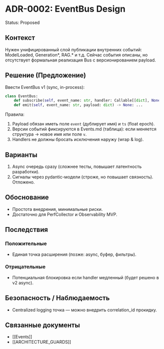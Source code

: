 # ADR-0002: EventBus Design

Status: Proposed

## Контекст

Нужен унифицированный слой публикации внутренних событий: ModelLoaded, Generation*, RAG.* и т.д. Сейчас события описаны, но отсутствует формальная реализация Bus с версионированием payload.

## Решение (Предложение)

Ввести EventBus v1 (sync, in-process):

```python
class EventBus:
    def subscribe(self, event_name: str, handler: Callable[[dict], None]) -> None: ...
    def emit(self, event_name: str, payload: dict) -> None: ...
```

Правила:

1. Payload обязан иметь поле `event` (дублирует имя) и `ts` (float epoch).
2. Версии событий фиксируются в Events.md (таблица): если меняется структура → новое имя или поле `v`.
3. Handlers не должны бросать исключения наружу (wrap & log).

## Варианты

1. Async очередь сразу (сложнее тесты, повышает латентность разработки).
2. Сигналы через pydantic-модели (строже, но повышает связность). Отложено.

## Обоснование

- Простота внедрения, минимальные риски.
- Достаточно для PerfCollector и Observability MVP.

## Последствия

### Положительные

- Единая точка расширения (позже: async, буфер, фильтры).

### Отрицательные

- Потенциальная блокировка если handler медленный (будет решено в v2 async).

## Безопасность / Наблюдаемость

- Centralized logging точка — можно внедрить correlation_id прокидку.

## Связанные документы

- [[Events]]
-  [[ARCHITECTURE_GUARDS]]
